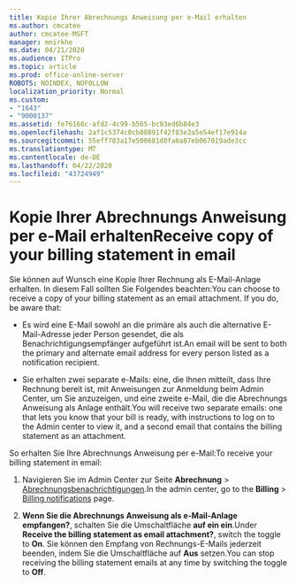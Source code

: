 ```yaml
---
title: Kopie Ihrer Abrechnungs Anweisung per e-Mail erhalten
ms.author: cmcatee
author: cmcatee-MSFT
manager: mnirkhe
ms.date: 04/21/2020
ms.audience: ITPro
ms.topic: article
ms.prod: office-online-server
ROBOTS: NOINDEX, NOFOLLOW
localization_priority: Normal
ms.custom:
- "1643"
- "9000137"
ms.assetid: fe76166c-afd2-4c99-b565-bc93ed6b84e3
ms.openlocfilehash: 2af1c5374c0cb08891f42f83e2a5e54ef17e914a
ms.sourcegitcommit: 55eff703a17e500681d8fa6a87eb067019ade3cc
ms.translationtype: MT
ms.contentlocale: de-DE
ms.lasthandoff: 04/22/2020
ms.locfileid: "43724949"
---
```

# <a name="receive-copy-of-your-billing-statement-in-email"></a><span data-ttu-id="bf38b-102">Kopie Ihrer Abrechnungs Anweisung per e-Mail erhalten</span><span class="sxs-lookup"><span data-stu-id="bf38b-102">Receive copy of your billing statement in email</span></span>

<span data-ttu-id="bf38b-p101">Sie können auf Wunsch eine Kopie Ihrer Rechnung als E-Mail-Anlage erhalten. In diesem Fall sollten Sie Folgendes beachten:</span><span class="sxs-lookup"><span data-stu-id="bf38b-p101">You can choose to receive a copy of your billing statement as an email attachment. If you do, be aware that:</span></span>
  
- <span data-ttu-id="bf38b-105">Es wird eine E-Mail sowohl an die primäre als auch die alternative E-Mail-Adresse jeder Person gesendet, die als Benachrichtigungsempfänger aufgeführt ist.</span><span class="sxs-lookup"><span data-stu-id="bf38b-105">An email will be sent to both the primary and alternate email address for every person listed as a notification recipient.</span></span>

- <span data-ttu-id="bf38b-106">Sie erhalten zwei separate e-Mails: eine, die Ihnen mitteilt, dass Ihre Rechnung bereit ist, mit Anweisungen zur Anmeldung beim Admin Center, um Sie anzuzeigen, und eine zweite e-Mail, die die Abrechnungs Anweisung als Anlage enthält.</span><span class="sxs-lookup"><span data-stu-id="bf38b-106">You will receive two separate emails: one that lets you know that your bill is ready, with instructions to log on to the Admin center to view it, and a second email that contains the billing statement as an attachment.</span></span>

<span data-ttu-id="bf38b-107">So erhalten Sie Ihre Abrechnungs Anweisung per e-Mail:</span><span class="sxs-lookup"><span data-stu-id="bf38b-107">To receive your billing statement in email:</span></span>
  
1. <span data-ttu-id="bf38b-108">Navigieren Sie im Admin Center zur Seite **Abrechnung** \> [Abrechnungsbenachrichtigungen](https://go.microsoft.com/fwlink/p/?linkid=853212).</span><span class="sxs-lookup"><span data-stu-id="bf38b-108">In the admin center, go to the **Billing** \> [Billing notifications](https://go.microsoft.com/fwlink/p/?linkid=853212) page.</span></span>

2. <span data-ttu-id="bf38b-109">**Wenn Sie die Abrechnungs Anweisung als e-Mail-Anlage empfangen?**, schalten Sie die Umschaltfläche **auf ein ein**.</span><span class="sxs-lookup"><span data-stu-id="bf38b-109">Under **Receive the billing statement as email attachment?**, switch the toggle to **On**.</span></span> <span data-ttu-id="bf38b-110">Sie können den Empfang von Rechnungs-E-Mails jederzeit beenden, indem Sie die Umschaltfläche auf **Aus** setzen.</span><span class="sxs-lookup"><span data-stu-id="bf38b-110">You can stop receiving the billing statement emails at any time by switching the toggle to **Off**.</span></span>